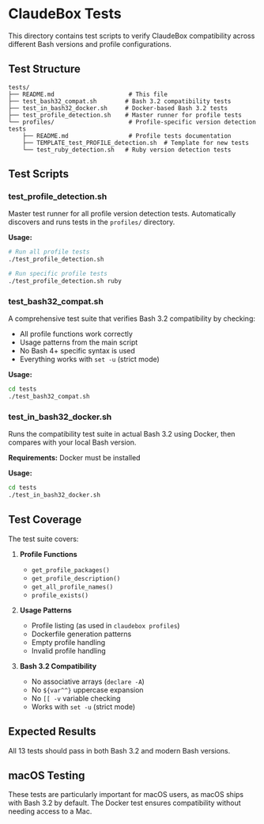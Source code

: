 # ClaudeBox Tests

This directory contains test scripts to verify ClaudeBox compatibility across different Bash versions and profile configurations.

## Test Structure

```
tests/
├── README.md                     # This file
├── test_bash32_compat.sh        # Bash 3.2 compatibility tests
├── test_in_bash32_docker.sh     # Docker-based Bash 3.2 tests
├── test_profile_detection.sh    # Master runner for profile tests
└── profiles/                     # Profile-specific version detection tests
    ├── README.md                 # Profile tests documentation
    ├── TEMPLATE_test_PROFILE_detection.sh  # Template for new tests
    └── test_ruby_detection.sh   # Ruby version detection tests
```

## Test Scripts

### test_profile_detection.sh
Master test runner for all profile version detection tests. Automatically discovers and runs tests in the `profiles/` directory.

**Usage:**
```bash
# Run all profile tests
./test_profile_detection.sh

# Run specific profile tests
./test_profile_detection.sh ruby
```

### test_bash32_compat.sh
A comprehensive test suite that verifies Bash 3.2 compatibility by checking:
- All profile functions work correctly
- Usage patterns from the main script
- No Bash 4+ specific syntax is used
- Everything works with `set -u` (strict mode)

**Usage:**
```bash
cd tests
./test_bash32_compat.sh
```

### test_in_bash32_docker.sh
Runs the compatibility test suite in actual Bash 3.2 using Docker, then compares with your local Bash version.

**Requirements:** Docker must be installed

**Usage:**
```bash
cd tests
./test_in_bash32_docker.sh
```

## Test Coverage

The test suite covers:

1. **Profile Functions**
   - `get_profile_packages()`
   - `get_profile_description()`
   - `get_all_profile_names()`
   - `profile_exists()`

2. **Usage Patterns**
   - Profile listing (as used in `claudebox profiles`)
   - Dockerfile generation patterns
   - Empty profile handling
   - Invalid profile handling

3. **Bash 3.2 Compatibility**
   - No associative arrays (`declare -A`)
   - No `${var^^}` uppercase expansion
   - No `[[ -v` variable checking
   - Works with `set -u` (strict mode)

## Expected Results

All 13 tests should pass in both Bash 3.2 and modern Bash versions.

## macOS Testing

These tests are particularly important for macOS users, as macOS ships with Bash 3.2 by default. The Docker test ensures compatibility without needing access to a Mac.